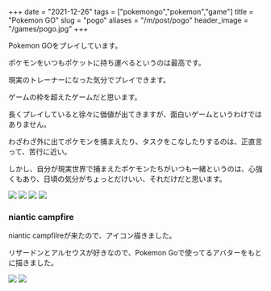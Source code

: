 +++
date = "2021-12-26"
tags = ["pokemongo","pokemon","game"]
title = "Pokemon GO"
slug = "pogo"
aliases = "/m/post/pogo"
header_image = "/games/pogo.jpg"
+++

Pokemon GOをプレイしています。

ポケモンをいつもポケットに持ち運べるというのは最高です。

現実のトレーナーになった気分でプレイできます。

ゲームの枠を超えたゲームだと思います。

長くプレイしていると徐々に価値が出てきますが、面白いゲームというわけではありません。

わざわざ外に出てポケモンを捕まえたり、タスクをこなしたりするのは、正直言って、苦行に近い。

しかし、自分が現実世界で捕まえたポケモンたちがいつも一緒というのは、心強くもあり、日頃の気分がちょっとだけいい、それだけだと思います。

![](/games/pogo/pogo_00.png)
![](/games/pogo/pogo_01.png)
![](/games/pogo/pogo_02.png)
![](/games/pogo/pogo_03.png)

### niantic campfire

niantic campfilreが来たので、アイコン描きました。

リザードンとアルセウスが好きなので、Pokemon Goで使ってるアバターをもとに描きました。

![](/games/pogo/pogo_05.png)
![](/games/pogo/pogo_04.png)
